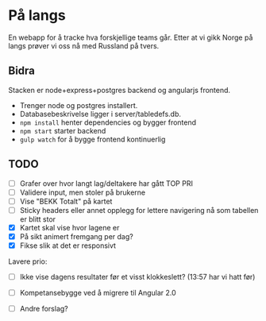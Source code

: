 # På langs

En webapp for å tracke hva forskjellige teams går. Etter at vi gikk Norge på langs prøver vi oss nå med Russland på tvers.

## Bidra

Stacken er node+express+postgres backend og angularjs frontend.

* Trenger node og postgres installert.
* Databasebeskrivelse ligger i server/tabledefs.db.
* `npm install` henter dependencies og bygger frontend
* `npm start` starter backend
* `gulp watch` for å bygge frontend kontinuerlig

## TODO

- [ ] Grafer over hvor langt lag/deltakere har gått TOP PRI
- [ ] Validere input, men stoler på brukerne
- [ ] Vise "BEKK Totalt" på kartet
- [ ] Sticky headers eller annet opplegg for lettere navigering nå som tabellen er blitt stor
- [X] Kartet skal vise hvor lagene er
 - [X] På sikt animert fremgang per dag?
 - [X] Fikse slik at det er responsivt

Lavere prio:

- [ ] Ikke vise dagens resultater før et visst klokkeslett? (13:57 har vi hatt før)
- [ ] Kompetansebygge ved å migrere til Angular 2.0
- [ ] Andre forslag?

